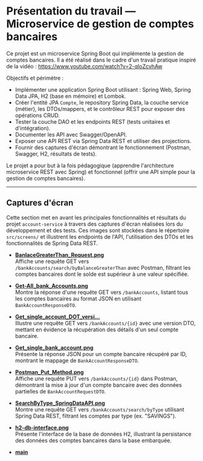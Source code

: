 # Présentation du travail — Microservice de gestion de comptes bancaires

Ce projet est un microservice Spring Boot qui implémente la gestion de comptes bancaires. Il a été réalisé dans le cadre d'un travail pratique inspiré de la vidéo : https://www.youtube.com/watch?v=2-qIoZcvhAw

Objectifs et périmètre :
- Implémenter une application Spring Boot utilisant : Spring Web, Spring Data JPA, H2 (base en mémoire) et Lombok.
- Créer l'entité JPA `Compte`, le repository Spring Data, la couche service (métier), les DTOs/mappers, et le contrôleur REST pour exposer des opérations CRUD.
- Tester la couche DAO et les endpoints REST (tests unitaires et d'intégration).
- Documenter les API avec Swagger/OpenAPI.
- Exposer une API REST via Spring Data REST et utiliser des projections.
- Fournir des captures d'écran démontrant le fonctionnement (Postman, Swagger, H2, résultats de tests).

Le projet a pour but à la fois pédagogique (apprendre l'architecture microservice REST avec Spring) et fonctionnel (offrir une API simple pour la gestion de comptes bancaires).

---

## Captures d'écran

Cette section met en avant les principales fonctionnalités et résultats du projet `account-service` à travers des captures d'écran réalisées lors du développement et des tests. Ces images sont stockées dans le répertoire `src/screens/` et illustrent les endpoints de l'API, l'utilisation des DTOs et les fonctionnalités de Spring Data REST.

- **[BanlaceGreaterThan_Request.png](src/screens/BanlaceGreaterThan_Request.png)**  
  Affiche une requête GET vers `/bankAccounts/search/byBalanceGreaterThan` avec Postman, filtrant les comptes bancaires dont le solde est supérieur à une valeur spécifiée.

- **[Get-All_bank_Accounts.png](src/screens/Get-All_bank_Accounts.png)**  
  Montre la réponse d'une requête GET vers `/bankAccounts`, listant tous les comptes bancaires au format JSON en utilisant `BankAccountResponseDTO`.

- **[Get_single_account_DOT_versi...](src/screens/Get_single_account_DOT_versi...)**  
  Illustre une requête GET vers `/bankAccounts/{id}` avec une version DTO, mettant en évidence la récupération des détails d'un seul compte bancaire.

- **[Get_single_bank_account.png](src/screens/Get_single_bank_account.png)**  
  Présente la réponse JSON pour un compte bancaire récupéré par ID, montrant le mappage de `BankAccountResponseDTO`.

- **[Postman_Put_Method.png](src/screens/Postman_Put_Method.png)**  
  Affiche une requête PUT vers `/bankAccounts/{id}` dans Postman, démontrant la mise à jour d'un compte bancaire avec des données partielles de `BankAccountRequestDTO`.

- **[SearchByType_SpringDataAPI.png](src/screens/SearchByType_SpringDataAPI.png)**  
  Montre une requête GET vers `/bankAccounts/search/byType` utilisant Spring Data REST, filtrant les comptes par type (ex. "SAVINGS").

- **[h2-db-interface.png](src/screens/h2-db-interface.png)**  
  Présente l'interface de la base de données H2, illustrant la persistance des données des comptes bancaires dans la base embarquée.

- **[main](src/screens/main)**  
